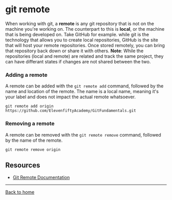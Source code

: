 # git remote
When working with git, a **remote** is any git repository that is not on the machine you're working on. The counterpart to this is **local**, or the machine that is being developed on.
Take GitHub for example. while git is the technology that allows you to create local repositories, GitHub is the site that will host your remote repositories. Once stored remotely, you can bring that repository back down or share it with others.
**Note**: While the repositories (local and remote) are related and track the same project, they can have differant states if changes are not shared between the two.
### Adding a remote
A remote can be added with the `git remote add` command, followed by the name and location of the remote.
The name is a local name, meaning it's your label and does not impact the actual remote whatsoever.
```
git remote add origin https://github.com/ElevenfiftyAcademy/GitFundamentals.git
```
### Removing a remote
A remote can be removed with the `git remote remove` command, followed by the name of the remote.
```
git remote remove origin
```
## Resources
- [Git Remote Documentation](https://git-scm.com/docs/git-remote)
---
[Back to home](../README.md)
